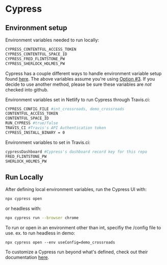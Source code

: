 # Cypress
## Environment setup

Environment variables needed to run locally:
```bash
CYPRESS_CONTENTFUL_ACCESS_TOKEN
CYPRESS_CONTENTFUL_SPACE_ID
CYPRESS_FRED_FLINTSTONE_PW
CYPRESS_SHERLOCK_HOLMES_PW
```


Cypress has a couple different ways to handle environment variable setup found [here](https://docs.cypress.io/guides/guides/environment-variables.html#Setting).
The above variables assume you're using [Option #3](https://docs.cypress.io/guides/guides/environment-variables.html#Option-3-CYPRESS).
If you decide to use another method, please be sure these variables are *not* checked into github.

Environment variables set in Netlify to run Cypress through Travis.ci:
```bash
CYPRESS_CONFIG_FILE #int_crossroads, demo_crossroads
CONTENTFUL_ACCESS_TOKEN
CONTENTFUL_SPACE_ID
RUN_CYPRESS #true/false
TRAVIS_CI #Travis's API Authentication token
CYPRESS_INSTALL_BINARY = 0
```

Environment variables to set in Travis.ci:
```bash
cypressDashboard #Cypress's dashboard record key for this repo
FRED_FLINTSTONE_PW
SHERLOCK_HOLMES_PW
```

## Run Locally

After defining local environment variables, run the Cypress UI with:

```bash
npx cypress open
```

or headless with:

```bash
npx cypress run --browser chrome
```

To run or open in an environment other than int, specifiy the /config file to use.
ex. to run headless in demo:
```
npx cypress open --env useConfig=demo_crossroads
```

To customize a Cypress run beyond what's defined, check out their documentation [here](https://docs.cypress.io/guides/guides/command-line.html).